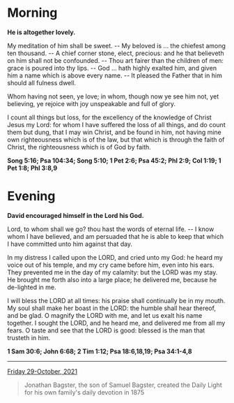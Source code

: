 # Morning

**He is altogether lovely.**
 
My meditation of him shall be sweet. -- My beloved is ... the chiefest among ten thousand. -- A chief corner stone, elect, precious: and he that believeth on him shall not be confounded. -- Thou art fairer than the children of men: grace is poured into thy lips. -- God ... hath highly exalted him, and given him a name which is above every name. -- It pleased the Father that in him should all fulness dwell.
 
Whom having not seen, ye love; in whom, though now ye see him not, yet believing, ye rejoice with joy unspeakable and full of glory.
 
I count all things but loss, for the excellency of the knowledge of Christ Jesus my Lord: for whom I have suffered the loss of all things, and do count them but dung, that I may win Christ, and be found in him, not having mine own righteousness which is of the law, but that which is through the faith of Christ, the righteousness which is of God by faith.  

**Song 5:16; Psa 104:34; Song 5:10; 1 Pet 2:6; Psa 45:2; Phl 2:9; Col 1:19; 1 Pet 1:8; Phl 3:8,9**

# Evening

**David encouraged himself in the Lord his God.**
 
Lord, to whom shall we go? thou hast the words of eternal life. -- I know whom I have believed, and am persuaded that he is able to keep that which I have committed unto him against that day.
 
In my distress I called upon the LORD, and cried unto my God: he heard my voice out of his temple, and my cry came before him, even into his ears. They prevented me in the day of my calamity: but the LORD was my stay. He brought me forth also into a large place; he delivered me, because he de-lighted in me.
 
I will bless the LORD at all times: his praise shall continually be in my mouth. My soul shall make her boast in the LORD: the humble shall hear thereof, and be glad. O magnify the LORD with me, and let us exalt his name together. I sought the LORD, and he heard me, and delivered me from all my fears. O taste and see that the LORD is good: blessed is the man that trusteth in him.  

**1 Sam 30:6; John 6:68; 2 Tim 1:12; Psa 18:6,18,19; Psa 34:1-4,8**

---

[Friday 29-October, 2021](https://t.me/s/daily_light)

> Jonathan Bagster, the son of Samuel Bagster, created the Daily Light for his own family's daily devotion in 1875


